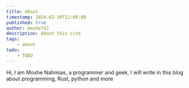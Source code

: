 ```yaml
---
title: About
timestamp: 2024-02-10T12:00:00
published: true
author: moshe742
description: About this site
tags:
    - about
todo:
    - TODO
---
```


Hi, I am Moshe Nahmias, a programmer and geek, I will write in this blog about programming, Rust, python and more

